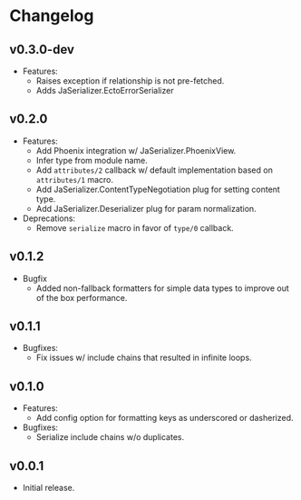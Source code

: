 # Changelog

## v0.3.0-dev

* Features:
  * Raises exception if relationship is not pre-fetched.
  * Adds JaSerializer.EctoErrorSerializer

## v0.2.0

* Features:
  * Add Phoenix integration w/ JaSerializer.PhoenixView.
  * Infer type from module name.
  * Add `attributes/2` callback w/ default implementation based on `attributes/1` macro.
  * Add JaSerializer.ContentTypeNegotiation plug for setting content type.
  * Add JaSerializer.Deserializer plug for param normalization.
* Deprecations:
  * Remove `serialize` macro in favor of `type/0` callback.

## v0.1.2

* Bugfix
  * Added non-fallback formatters for simple data types to improve out of the box performance.

## v0.1.1

* Bugfixes:
  * Fix issues w/ include chains that resulted in infinite loops.

## v0.1.0

* Features:
  * Add config option for formatting keys as underscored or dasherized.
* Bugfixes:
  * Serialize include chains w/o duplicates.

## v0.0.1

* Initial release.
